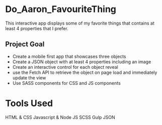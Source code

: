 # Do_Aaron_FavouriteThing
This interactive app displays some of my favorite things that contains at least 4 properties that I prefer. 

## Project Goal
* Create a mobile first app that showcases three objects
* Create a JSON object with at least 4 properties including an image
* Create an interactive control for each object reveal
* use the Fetch API to retrieve the object on page load and immediately update the view
* Use SASS components for CSS and JS components

# Tools Used
HTML & CSS
Javascript & Node JS
SCSS
Gulp
JSON